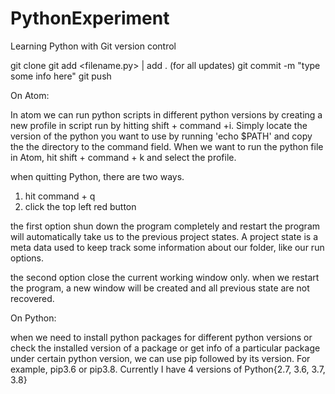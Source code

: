 # PythonExperiment
Learning Python with Git version control

git clone <git repo url>
git add <filename.py> | add . (for all updates)
git commit -m "type some info here"
git push

On Atom:

In atom we can run python scripts in different python versions by creating a new
profile in script run by hitting shift + command +i. Simply locate the version of
the python you want to use by running 'echo $PATH' and copy the the directory to
the command field. When we want to run the python file in Atom, hit shift + command + k
and select the profile.

when quitting Python, there are two ways.
1. hit command + q
2. click the top left red button

the first option shun down the program completely and restart the program will
automatically take us to the previous project states. A project state is a meta
data used to keep track some information about our folder, like our run options.

the second option close the current working window only. when we restart the program,
a new window will be created and all previous state are not recovered. 

On Python:

when we need to install python packages for different python versions or check
the installed version of a package or get info of a particular package under
certain python version, we can use pip followed by its version. For example,
pip3.6 or pip3.8. Currently I have 4 versions of Python{2.7, 3.6, 3.7, 3.8}
